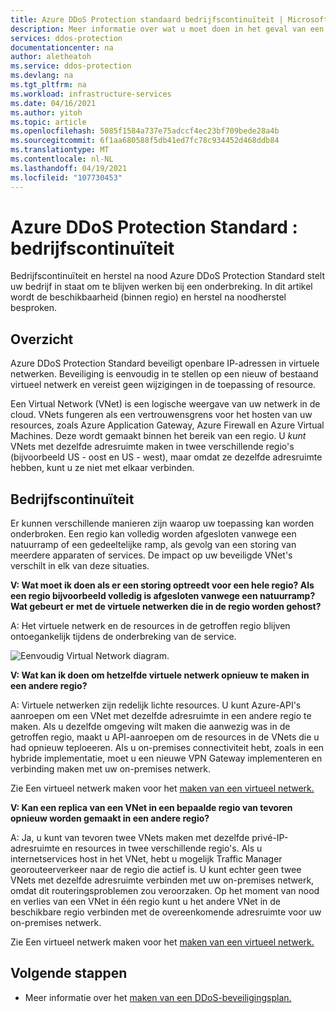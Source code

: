 ```yaml
---
title: Azure DDoS Protection standaard bedrijfscontinuïteit | Microsoft Docs
description: Meer informatie over wat u moet doen in het geval van een onderbreking van de Azure-service die van invloed is op Azure DDoS Protection Standard.
services: ddos-protection
documentationcenter: na
author: aletheatoh
ms.service: ddos-protection
ms.devlang: na
ms.tgt_pltfrm: na
ms.workload: infrastructure-services
ms.date: 04/16/2021
ms.author: yitoh
ms.topic: article
ms.openlocfilehash: 5085f1584a737e75adccf4ec23bf709bede28a4b
ms.sourcegitcommit: 6f1aa680588f5db41ed7fc78c934452d468ddb84
ms.translationtype: MT
ms.contentlocale: nl-NL
ms.lasthandoff: 04/19/2021
ms.locfileid: "107730453"
---
```

# <a name="azure-ddos-protection-standard--business-continuity"></a>Azure DDoS Protection Standard : bedrijfscontinuïteit

Bedrijfscontinuïteit en herstel na nood Azure DDoS Protection Standard stelt uw bedrijf in staat om te blijven werken bij een onderbreking. In dit artikel wordt de beschikbaarheid (binnen regio) en herstel na noodherstel besproken.

## <a name="overview"></a>Overzicht
Azure DDoS Protection Standard beveiligt openbare IP-adressen in virtuele netwerken. Beveiliging is eenvoudig in te stellen op een nieuw of bestaand virtueel netwerk en vereist geen wijzigingen in de toepassing of resource.

Een Virtual Network (VNet) is een logische weergave van uw netwerk in de cloud. VNets fungeren als een vertrouwensgrens voor het hosten van uw resources, zoals Azure Application Gateway, Azure Firewall en Azure Virtual Machines. Deze wordt gemaakt binnen het bereik van een regio. U *kunt* VNets met dezelfde adresruimte maken in twee verschillende regio's (bijvoorbeeld US - oost en US - west), maar omdat ze dezelfde adresruimte hebben, kunt u ze niet met elkaar verbinden. 

## <a name="business-continuity"></a>Bedrijfscontinuïteit

Er kunnen verschillende manieren zijn waarop uw toepassing kan worden onderbroken. Een regio kan volledig worden afgesloten vanwege een natuurramp of een gedeeltelijke ramp, als gevolg van een storing van meerdere apparaten of services. De impact op uw beveiligde VNet's verschilt in elk van deze situaties.

**V: Wat moet ik doen als er een storing optreedt voor een hele regio? Als een regio bijvoorbeeld volledig is afgesloten vanwege een natuurramp? Wat gebeurt er met de virtuele netwerken die in de regio worden gehost?**

A: Het virtuele netwerk en de resources in de getroffen regio blijven ontoegankelijk tijdens de onderbreking van de service.

![Eenvoudig Virtual Network diagram.](../virtual-network/media/virtual-network-disaster-recovery-guidance/vnet.png)

**V: Wat kan ik doen om hetzelfde virtuele netwerk opnieuw te maken in een andere regio?**

A: Virtuele netwerken zijn redelijk lichte resources. U kunt Azure-API's aanroepen om een VNet met dezelfde adresruimte in een andere regio te maken. Als u dezelfde omgeving wilt maken die aanwezig was in de getroffen regio, maakt u API-aanroepen om de resources in de VNets die u had opnieuw teploeeren. Als u on-premises connectiviteit hebt, zoals in een hybride implementatie, moet u een nieuwe VPN Gateway implementeren en verbinding maken met uw on-premises netwerk.

Zie Een virtueel netwerk maken voor het [maken van een virtueel netwerk.](../virtual-network/manage-virtual-network.md#create-a-virtual-network)

**V: Kan een replica van een VNet in een bepaalde regio van tevoren opnieuw worden gemaakt in een andere regio?**

A: Ja, u kunt van tevoren twee VNets maken met dezelfde privé-IP-adresruimte en resources in twee verschillende regio's. Als u internetservices host in het VNet, hebt u mogelijk Traffic Manager georouteerverkeer naar de regio die actief is. U kunt echter geen twee VNets met dezelfde adresruimte verbinden met uw on-premises netwerk, omdat dit routeringsproblemen zou veroorzaken. Op het moment van nood en verlies van een VNet in één regio kunt u het andere VNet in de beschikbare regio verbinden met de overeenkomende adresruimte voor uw on-premises netwerk.

Zie Een virtueel netwerk maken voor het [maken van een virtueel netwerk.](../virtual-network/manage-virtual-network.md#create-a-virtual-network)

## <a name="next-steps"></a>Volgende stappen

- Meer informatie over het [maken van een DDoS-beveiligingsplan.](manage-ddos-protection.md)